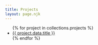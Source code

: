 ```yaml
---
title: Projects
layout: page.njk
---
```


<ul>
    {% for project in collections.projects %}
        <li>
            <a href="{{ project.url }}">
                {{ project.data.title }}
            </a>
        </li>
    {% endfor %}
</ul>